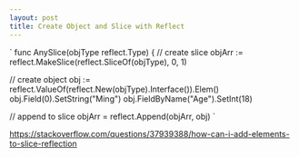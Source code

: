 ```yaml
---
layout: post
title: Create Object and Slice with Reflect
---
```


`
func AnySlice(objType reflect.Type) {
	// create slice
	objArr := reflect.MakeSlice(reflect.SliceOf(objType), 0, 1)
  
  // create object
  obj := reflect.ValueOf(reflect.New(objType).Interface()).Elem()
  obj.Field(0).SetString("Ming")
  obj.FieldByName("Age").SetInt(18)
  
  // append to slice
  objArr = reflect.Append(objArr, obj)
`

<https://stackoverflow.com/questions/37939388/how-can-i-add-elements-to-slice-reflection>
